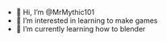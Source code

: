 - 👋 Hi, I’m @MrMythic101
- 👀 I’m interested in learning to make games
- 🌱 I’m currently learning how to blender

<!---
MrMythic101/MrMythic101 is a ✨ special ✨ repository because its `README.md` (this file) appears on your GitHub profile.
You can click the Preview link to take a look at your changes.
--->
